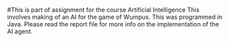 #This is part of assignment for the course Artificial Intelligence
This involves making of an AI for the game of Wumpus. This was programmed in Java. Please read the report file for more info on the implementation of the AI agent.